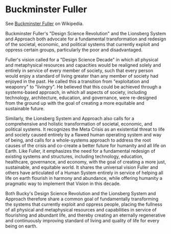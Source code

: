 # Buckminster Fuller

See [Buckminster Fuller](https://en.wikipedia.org/wiki/Buckminster_Fuller) on Wikipedia. 

Buckminster Fuller's "Design Science Revolution" and the Lionsberg System and Approach both advocate for a fundamental transformation and redesign of the societal, economic, and political systems that currently exploit and oppress certain groups, particularly the poor and disadvantaged.

Fuller's vision called for a "Design Science Decade" in which all physical and metaphysical resources and capacities would be realigned solely and entirely in service of every member of society, such that every person would enjoy a standard of living greater than any member of society had enjoyed in the past. He called this a transition from "exploitation and weaponry" to "livingry". He believed that this could be achieved through a systems-based approach, in which all aspects of society, including technology, architecture, education, and governance, were re-designed from the ground up with the goal of creating a more equitable and sustainable future.

Similarly, the Lionsberg System and Approach also calls for a comprehensive and holistic transformation of societal, economic, and political systems. It recognizes the Meta Crisis as an existential threat to life and society caused entirely by a flawed human operating system and way of being, and calls for a whole-systems approach to address the root causes of the crisis and co-create a better future for humanity and all life on Earth. Like Fuller, it emphasizes the need for a fundamental redesign of existing systems and structures, including technology, education, healthcare, governance, and economy, with the goal of creating a more just, sustainable, and equitable world. It shares the universal vision Fuller and others have articulated of a Human System entirely in service of helping all life on earth flourish in harmony and abundance, while offering humanity a pragmatic way to implement that Vision in this decade. 

Both Bucky's Design Science Revolution and the Lionsberg System and Approach therefore share a common goal of fundamentally transforming the systems that currently exploit and oppress people, placing the fullness of all physical and metaphysical resources and capabilities in service of flourishing and abundant life, and thereby creating an eternally regenerative and continuously improving standard of living and quality of life for every being on earth. 